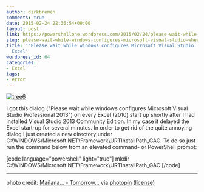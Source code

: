 ```yaml
---
author: dirkbremen
comments: true
date: 2015-02-24 22:36:54+00:00
layout: post
link: https://powershellone.wordpress.com/2015/02/24/please-wait-while-windows-configures-microsoft-visual-studio-when-starting-excel/
slug: please-wait-while-windows-configures-microsoft-visual-studio-when-starting-excel
title: '"Please wait while windows configures Microsoft Visual Studio..." when  starting
  Excel'
wordpress_id: 64
categories:
- Excel
tags:
- error
---
```


[![tree6](https://powershellone.files.wordpress.com/2015/02/343236262_528203e659_m.jpg)](https://powershellone.files.wordpress.com/2015/02/343236262_528203e659_m.jpg)

I got this dialog ("Please wait while windows configures Microsoft Visual Studio Professional 2013") on every Excel (2010) start up shortly after I had installed Visual Studio 2013 Community Edition. In my case it delayed the Excel start-up for several minutes. In order to get rid of the quite annoying dialog I just created a new directory under C:\WINDOWS\Microsoft.NET\Framework\URTInstallPath_GAC. To do so just run the command below from an elevated command- or PowerShell prompt:

[code language="powershell" light="true"]
mkdir C:\WINDOWS\Microsoft.NET\Framework\URTInstallPath_GAC
[/code]



* * *


photo credit: [Mañana... - Tomorrow...](http://www.flickr.com/photos/36024934@N00/343236262) via [photopin](http://photopin.com) [(license)](https://creativecommons.org/licenses/by-nc-sa/2.0/)
